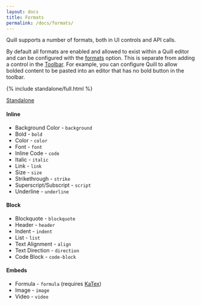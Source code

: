 ```yaml
---
layout: docs
title: Formats
permalink: /docs/formats/
---
```


Quill supports a number of formats, both in UI controls and API calls.

By default all formats are enabled and allowed to exist within a Quill editor and can be configured with the [formats](/docs/configuration/#formats) option. This is separate from adding a control in the [Toolbar](/docs/modules/toolbar/). For example, you can configure Quill to allow bolded content to be pasted into an editor that has no bold button in the toolbar.

{% include standalone/full.html %}

<a class="standalone-link" href="/standalone/full">Standalone</a>

#### Inline

  - Background Color - `background`
  - Bold - `bold`
  - Color - `color`
  - Font - `font`
  - Inline Code - `code`
  - Italic - `italic`
  - Link - `link`
  - Size - `size`
  - Strikethrough - `strike`
  - Superscript/Subscript - `script`
  - Underline - `underline`

#### Block

  - Blockquote - `blockquote`
  - Header - `header`
  - Indent - `indent`
  - List - `list`
  - Text Alignment - `align`
  - Text Direction - `direction`
  - Code Block - `code-block`

#### Embeds

  - Formula - `formula` (requires [KaTex]((https://khan.github.io/KaTeX/)))
  - Image - `image`
  - Video - `video`
